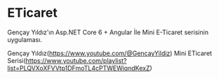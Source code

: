 # ETicaret

Gençay Yıldız'ın Asp.NET Core 6 + Angular İle Mini E-Ticaret serisinin uygulaması.

Gençay Yıldız(https://www.youtube.com/@GencayYildiz)
Mini ETicaret Serisi(https://www.youtube.com/playlist?list=PLQVXoXFVVtp1DFmoTL4cPTWEWiqndKexZ)
